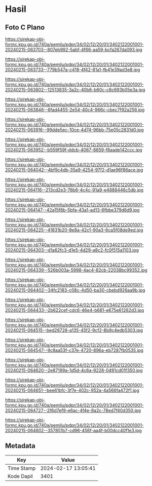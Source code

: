 # Hasil

## Foto C Plano

https://sirekap-obj-formc.kpu.go.id/740a/pemilu/pdpr/34/02/12/20/01/3402122001001-20240215-063703--807eb992-5abf-4f66-aa59-bcfa267da093.jpg

https://sirekap-obj-formc.kpu.go.id/740a/pemilu/pdpr/34/02/12/20/01/3402122001001-20240215-063733--779b547a-c418-4f42-81a1-fb41e39ad3e8.jpg

https://sirekap-obj-formc.kpu.go.id/740a/pemilu/pdpr/34/02/12/20/01/3402122001001-20240215-063802--12513835-3a2c-40b6-b60c-c8c693b05e3a.jpg

https://sirekap-obj-formc.kpu.go.id/740a/pemilu/pdpr/34/02/12/20/01/3402122001001-20240215-063846--6fad4455-2e54-40c4-966c-cbec7f92a256.jpg

https://sirekap-obj-formc.kpu.go.id/740a/pemilu/pdpr/34/02/12/20/01/3402122001001-20240215-063916--99dde5ec-10ce-4d74-96bb-75e05c2831d0.jpg

https://sirekap-obj-formc.kpu.go.id/740a/pemilu/pdpr/34/02/12/20/01/3402122001001-20240215-063952--b559f59f-ddcb-4067-8859-f8aade142ccc.jpg

https://sirekap-obj-formc.kpu.go.id/740a/pemilu/pdpr/34/02/12/20/01/3402122001001-20240215-064042--4bf9c4db-35a9-4254-97f2-d1ae96f86ace.jpg

https://sirekap-obj-formc.kpu.go.id/740a/pemilu/pdpr/34/02/12/20/01/3402122001001-20240215-064116--213cd2e3-76b6-4c4c-91a9-e4888446c5db.jpg

https://sirekap-obj-formc.kpu.go.id/740a/pemilu/pdpr/34/02/12/20/01/3402122001001-20240215-064147--42a15f8b-5bfa-43a1-ad13-6fbbe379d6d9.jpg

https://sirekap-obj-formc.kpu.go.id/740a/pemilu/pdpr/34/02/12/20/01/3402122001001-20240215-064225--41831b20-8e8a-42c1-90a3-6ca5f08de9ed.jpg

https://sirekap-obj-formc.kpu.go.id/740a/pemilu/pdpr/34/02/12/20/01/3402122001001-20240215-064303--d1a62fc3-d1e5-4d29-a8c2-fc0f515a1103.jpg

https://sirekap-obj-formc.kpu.go.id/740a/pemilu/pdpr/34/02/12/20/01/3402122001001-20240215-064339--526b003a-5998-4ac4-82cb-22038bc99352.jpg

https://sirekap-obj-formc.kpu.go.id/740a/pemilu/pdpr/34/02/12/20/01/3402122001001-20240215-064402--34fc2183-c08c-4d50-ba30-cbebd926aa9b.jpg

https://sirekap-obj-formc.kpu.go.id/740a/pemilu/pdpr/34/02/12/20/01/3402122001001-20240215-064433--2b622cef-cdc6-46e4-b681-e675e61262d3.jpg

https://sirekap-obj-formc.kpu.go.id/740a/pemilu/pdpr/34/02/12/20/01/3402122001001-20240215-064515--bed26728-a135-45f2-9cf2-8b9c4edb5303.jpg

https://sirekap-obj-formc.kpu.go.id/740a/pemilu/pdpr/34/02/12/20/01/3402122001001-20240215-064547--9c8aa53f-c37e-4720-896a-eb7287fb0535.jpg

https://sirekap-obj-formc.kpu.go.id/740a/pemilu/pdpr/34/02/12/20/01/3402122001001-20240215-064620--2e87199a-1d5d-4c6a-9228-0491cd01f350.jpg

https://sirekap-obj-formc.kpu.go.id/740a/pemilu/pdpr/34/02/12/20/01/3402122001001-20240215-064651--bee61bfc-3f7e-402c-952a-4a566fa472f1.jpg

https://sirekap-obj-formc.kpu.go.id/740a/pemilu/pdpr/34/02/12/20/01/3402122001001-20240215-064727--2f6d7ef9-e6ac-4f4e-8a2c-78ed7f40d350.jpg

https://sirekap-obj-formc.kpu.go.id/740a/pemilu/pdpr/34/02/12/20/01/3402122001001-20240215-064802--357851b7-cd96-456f-aa4f-b00dcc40f1e3.jpg


## Metadata

| Key        | Value               |
| ---------- | ------------------- |
| Time Stamp | 2024-02-17 13:05:41 |
| Kode Dapil | 3401                |



